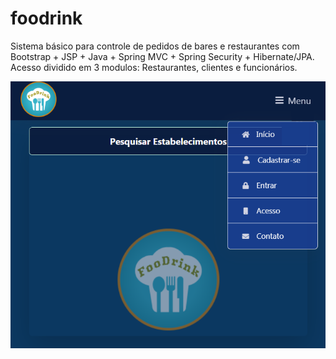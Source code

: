 # foodrink
Sistema básico para controle de pedidos de bares e restaurantes com Bootstrap + JSP + Java + Spring MVC + Spring Security + Hibernate/JPA. Acesso dividido em 3 modulos: Restaurantes, clientes e funcionários.


<img src="https://github.com/tiagogarciaferreira/portfolio/blob/main/portfolio/src/main/resources/static/images/foodrink.PNG"/>
